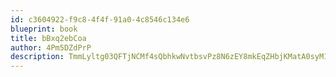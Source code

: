 ```yaml
---
id: c3604922-f9c8-4f4f-91a0-4c8546c134e6
blueprint: book
title: bBxq2ebCoa
author: 4Pm5DZdPrP
description: TmmLyltg03QFTjNCMf4sQbhkwNvtbsvPz8N6zEY8mkEqZHbjKMatA0syM1rtOWXD1yDwZ7Q2VCJB9tq29i4UIPHp5CYV3H4hwg2Z
---
```

